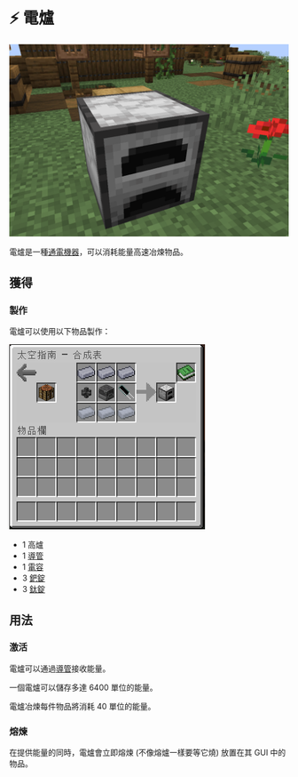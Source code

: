 # ⚡ 電爐

![](<../.gitbook/assets/image (231) (1) (1).png>)

電爐是一種[通電機器](../space/energy-systems.md)，可以消耗能量高速冶煉物品。

## 獲得

### 製作

電爐可以使用以下物品製作：

![](<../.gitbook/assets/image (228).png>)

* 1 高爐
* 1 [導管](Conduit.md)
* 1 [電容](Capacitor.md)
* 3 [鈀錠](palladium-ingot.md)
* 3 [鈦錠](titanium-ingot.md)

## 用法

### 激活

電爐可以通過[導管](Conduit.md)接收能量。

一個電爐可以儲存多達 6400 單位的能量。

電爐冶煉每件物品將消耗 40 單位的能量。

### 熔煉

在提供能量的同時，電爐會立即熔煉 (不像熔爐一樣要等它燒) 放置在其 GUI 中的物品。
